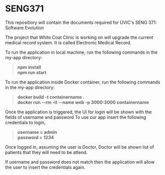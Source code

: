 # SENG371

This repositiory will contain the documents required for UVIC's SENG 371: Software Evolution 

The project that White Coat Clinic is working on will upgrade the current medical record system. It is called Electronic Medical Record.

To run the application in local machine, run the following commands in the my-app directory:

>**npm install**  
>**npm run start**

To run the application inside Docker container, run the following commands in the my-app directory:

>**docker build -t containername .**  
>**docker run --rm -it --name web -p 3000:3000 containername**

Once the application is triggered, the UI for login will be shown with the fields of username and password
To use our app insert the following credentials to login, 

>**username = admin**  
>**password = 1234**  

Once logged in, assuming the user is Doctor, Doctor will be shown list of patients that they will need to be attend.

If username and password does not match then the application will allow the user to insert the credentials again.
